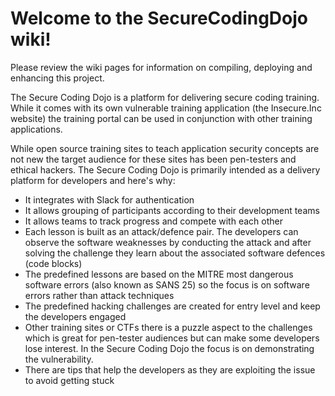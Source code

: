 # Welcome to the SecureCodingDojo wiki!

Please review the wiki pages for information on compiling, deploying and enhancing this project.

The Secure Coding Dojo is a platform for delivering secure coding training. While it comes with its own vulnerable training application (the Insecure.Inc website) the training portal can be used in conjunction with other training applications. 

While open source training sites to teach application security concepts are not new the target audience for these sites has been pen-testers and ethical hackers. The Secure Coding Dojo is primarily intended as a delivery platform for developers and here's why:

* It integrates with Slack for authentication
* It allows grouping of participants according to their development teams
* It allows teams to track progress and compete with each other
* Each lesson is built as an attack/defence pair. The developers can observe the software weaknesses by conducting the attack and after solving the challenge they learn about the associated software defences (code blocks)
* The predefined lessons are based on the MITRE most dangerous software errors (also known as SANS 25) so the focus is on software errors rather than attack techniques
* The predefined hacking challenges are created for entry level and keep the developers engaged
* Other training sites or CTFs there is a puzzle aspect to the challenges which is great for pen-tester audiences but can make some developers lose interest. In the Secure Coding Dojo the focus is on demonstrating the vulnerability.
* There are tips that help the developers as they are exploiting the issue to avoid getting stuck